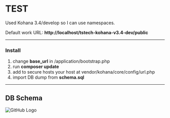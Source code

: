 # TEST

Used Kohana 3.4/develop so I can use namespaces.

Default work URL: **http://localhost/tstech-kohana-v3.4-dev/public**

----

### Install
1. change **base_url** in /application/bootstrap.php
1. run **composer update**
1. add to secure hosts your host at vendor/kohana/core/config/url.php
1. import DB dump from **schema.sql**

----

## DB Schema 

![GitHub Logo](schema.png)



